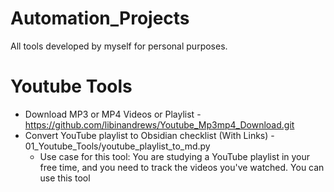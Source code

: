 # Automation_Projects
All tools developed by myself for personal purposes.

# Youtube Tools
- Download MP3 or MP4 Videos or Playlist - https://github.com/libinandrews/Youtube_Mp3mp4_Download.git
- Convert YouTube playlist to Obsidian checklist (With Links) - 01_Youtube_Tools/youtube_playlist_to_md.py
    - Use case for this tool: You are studying a YouTube playlist in your free time, and you need to track the videos you've watched. You can use this tool
